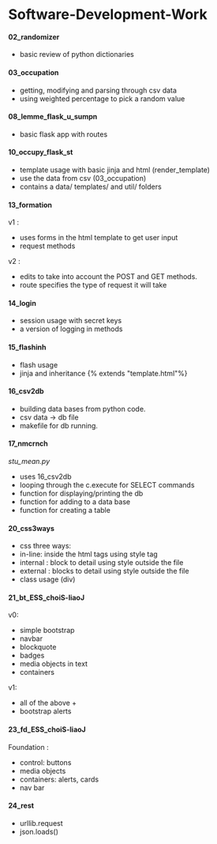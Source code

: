 # Software-Development-Work

#### 02_randomizer
- basic review of python dictionaries

#### 03_occupation
- getting, modifying and parsing through csv data
- using weighted percentage to pick a random value

#### 08_lemme_flask_u_sumpn
- basic flask app with routes

#### 10_occupy_flask_st
- template usage with basic jinja and html (render_template)
- use the data from csv (03_occupation)
- contains a data/ templates/ and util/ folders

#### 13_formation
v1 : 
- uses forms in the html template to get user input
- request methods

v2 : 
- edits to take into account the POST and GET methods.
- route specifies the type of request it will take

#### 14_login
- session usage with secret keys
- a version of logging in methods

#### 15_flashinh
- flash usage 
- jinja and inheritance {% extends "template.html"%}

#### 16_csv2db
- building data bases from python code.
- csv data -> db file
- makefile for db running. 

#### 17_nmcrnch
_stu_mean.py_
- uses 16_csv2db 
- looping through the c.execute for SELECT commands
- function for displaying/printing the db 
- function for adding to a data base
- function for creating a table

#### 20_css3ways
- css three ways:
- in-line: inside the html tags using style tag
- internal : block to detail using style outside the file
- external : blocks to detail using style outside the file
- class usage (div)

#### 21_bt_ESS_choiS-liaoJ
v0:
- simple bootstrap
- navbar
- blockquote
- badges
- media objects in text
- containers

v1: 
- all of the above +
- bootstrap alerts 

#### 23_fd_ESS_choiS-liaoJ
Foundation :
- control: buttons
- media objects
- containers: alerts, cards
- nav bar

#### 24_rest
- urllib.request
- json.loads()
